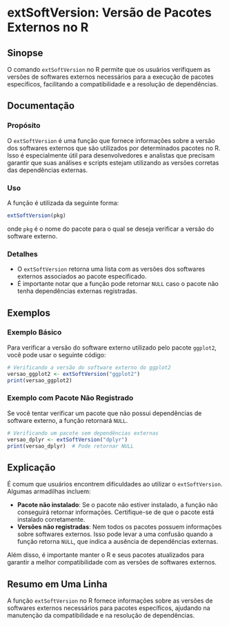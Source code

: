 <!--
Meta Description: # extSoftVersion: Versão de Pacotes Externos no R ## Sinopse O comando `extSoftVersion` no R permite que os usuários verifiquem as versões de software...
Meta Keywords: que, pacote, extsoftversion, externos, dependências
-->

# extSoftVersion: Versão de Pacotes Externos no R

## Sinopse
O comando `extSoftVersion` no R permite que os usuários verifiquem as versões de softwares externos necessários para a execução de pacotes específicos, facilitando a compatibilidade e a resolução de dependências.

## Documentação
### Propósito
O `extSoftVersion` é uma função que fornece informações sobre a versão dos softwares externos que são utilizados por determinados pacotes no R. Isso é especialmente útil para desenvolvedores e analistas que precisam garantir que suas análises e scripts estejam utilizando as versões corretas das dependências externas.

### Uso
A função é utilizada da seguinte forma:

```R
extSoftVersion(pkg)
```

onde `pkg` é o nome do pacote para o qual se deseja verificar a versão do software externo.

### Detalhes
- O `extSoftVersion` retorna uma lista com as versões dos softwares externos associados ao pacote especificado.
- É importante notar que a função pode retornar `NULL` caso o pacote não tenha dependências externas registradas.

## Exemplos
### Exemplo Básico
Para verificar a versão do software externo utilizado pelo pacote `ggplot2`, você pode usar o seguinte código:

```R
# Verificando a versão do software externo do ggplot2
versao_ggplot2 <- extSoftVersion("ggplot2")
print(versao_ggplot2)
```

### Exemplo com Pacote Não Registrado
Se você tentar verificar um pacote que não possui dependências de software externo, a função retornará `NULL`.

```R
# Verificando um pacote sem dependências externas
versao_dplyr <- extSoftVersion("dplyr")
print(versao_dplyr)  # Pode retornar NULL
```

## Explicação
É comum que usuários encontrem dificuldades ao utilizar o `extSoftVersion`. Algumas armadilhas incluem:

- **Pacote não instalado**: Se o pacote não estiver instalado, a função não conseguirá retornar informações. Certifique-se de que o pacote está instalado corretamente.
- **Versões não registradas**: Nem todos os pacotes possuem informações sobre softwares externos. Isso pode levar a uma confusão quando a função retorna `NULL`, que indica a ausência de dependências externas.

Além disso, é importante manter o R e seus pacotes atualizados para garantir a melhor compatibilidade com as versões de softwares externos.

## Resumo em Uma Linha
A função `extSoftVersion` no R fornece informações sobre as versões de softwares externos necessários para pacotes específicos, ajudando na manutenção da compatibilidade e na resolução de dependências.